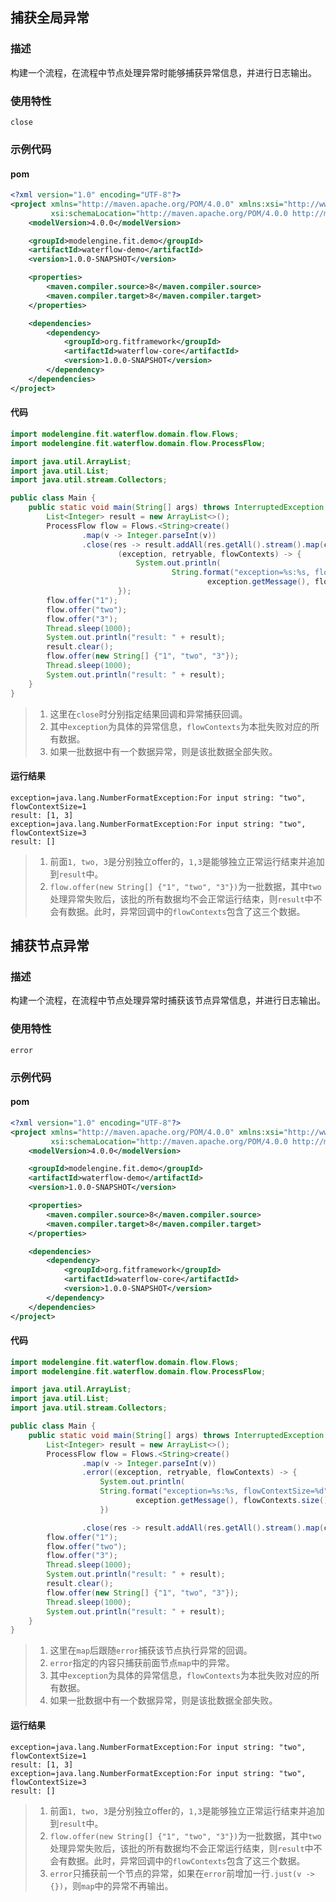 ## 捕获全局异常

### 描述

构建一个流程，在流程中节点处理异常时能够捕获异常信息，并进行日志输出。

### 使用特性

`close`

### 示例代码

#### pom

``` xml
<?xml version="1.0" encoding="UTF-8"?>
<project xmlns="http://maven.apache.org/POM/4.0.0" xmlns:xsi="http://www.w3.org/2001/XMLSchema-instance"
         xsi:schemaLocation="http://maven.apache.org/POM/4.0.0 http://maven.apache.org/xsd/maven-4.0.0.xsd">
    <modelVersion>4.0.0</modelVersion>

    <groupId>modelengine.fit.demo</groupId>
    <artifactId>waterflow-demo</artifactId>
    <version>1.0.0-SNAPSHOT</version>

    <properties>
        <maven.compiler.source>8</maven.compiler.source>
        <maven.compiler.target>8</maven.compiler.target>
    </properties>

    <dependencies>
        <dependency>
            <groupId>org.fitframework</groupId>
            <artifactId>waterflow-core</artifactId>
            <version>1.0.0-SNAPSHOT</version>
        </dependency>
    </dependencies>
</project>
```

#### 代码

``` java
import modelengine.fit.waterflow.domain.flow.Flows;
import modelengine.fit.waterflow.domain.flow.ProcessFlow;

import java.util.ArrayList;
import java.util.List;
import java.util.stream.Collectors;

public class Main {
    public static void main(String[] args) throws InterruptedException {
        List<Integer> result = new ArrayList<>();
        ProcessFlow flow = Flows.<String>create()
                .map(v -> Integer.parseInt(v))
                .close(res -> result.addAll(res.getAll().stream().map(c -> c.getData()).collect(Collectors.toList())),
                        (exception, retryable, flowContexts) -> {
                            System.out.println(
                                    String.format("exception=%s:%s, flowContextSize=%d", exception.getClass().getName(),
                                            exception.getMessage(), flowContexts.size()));
                        });
        flow.offer("1");
        flow.offer("two");
        flow.offer("3");
        Thread.sleep(1000);
        System.out.println("result: " + result);
        result.clear();
        flow.offer(new String[] {"1", "two", "3"});
        Thread.sleep(1000);
        System.out.println("result: " + result);
    }
}
```

> 1. 这里在`close`时分别指定结果回调和异常捕获回调。
> 2. 其中`exception`为具体的异常信息，`flowContexts`为本批失败对应的所有数据。
> 3. 如果一批数据中有一个数据异常，则是该批数据全部失败。

#### 运行结果

```
exception=java.lang.NumberFormatException:For input string: "two", flowContextSize=1
result: [1, 3]
exception=java.lang.NumberFormatException:For input string: "two", flowContextSize=3
result: []
```

> 1. 前面`1, two, 3`是分别独立offer的，`1,3`是能够独立正常运行结束并追加到`result`中。
> 2. `flow.offer(new String[] {"1", "two", "3"})`为一批数据，其中`two`处理异常失败后，该批的所有数据均不会正常运行结束，则`result`中不会有数据。此时，异常回调中的`flowContexts`包含了这三个数据。

## 捕获节点异常

### 描述

构建一个流程，在流程中节点处理异常时捕获该节点异常信息，并进行日志输出。

### 使用特性

`error`

### 示例代码

#### pom

``` xml
<?xml version="1.0" encoding="UTF-8"?>
<project xmlns="http://maven.apache.org/POM/4.0.0" xmlns:xsi="http://www.w3.org/2001/XMLSchema-instance"
         xsi:schemaLocation="http://maven.apache.org/POM/4.0.0 http://maven.apache.org/xsd/maven-4.0.0.xsd">
    <modelVersion>4.0.0</modelVersion>

    <groupId>modelengine.fit.demo</groupId>
    <artifactId>waterflow-demo</artifactId>
    <version>1.0.0-SNAPSHOT</version>

    <properties>
        <maven.compiler.source>8</maven.compiler.source>
        <maven.compiler.target>8</maven.compiler.target>
    </properties>

    <dependencies>
        <dependency>
            <groupId>org.fitframework</groupId>
            <artifactId>waterflow-core</artifactId>
            <version>1.0.0-SNAPSHOT</version>
        </dependency>
    </dependencies>
</project>
```

#### 代码

``` java
import modelengine.fit.waterflow.domain.flow.Flows;
import modelengine.fit.waterflow.domain.flow.ProcessFlow;

import java.util.ArrayList;
import java.util.List;
import java.util.stream.Collectors;

public class Main {
    public static void main(String[] args) throws InterruptedException {
        List<Integer> result = new ArrayList<>();
        ProcessFlow flow = Flows.<String>create()
                .map(v -> Integer.parseInt(v))
                .error((exception, retryable, flowContexts) -> {
                    System.out.println(
                    String.format("exception=%s:%s, flowContextSize=%d", exception.getClass().getName(),
                            exception.getMessage(), flowContexts.size()));
                    })

                .close(res -> result.addAll(res.getAll().stream().map(c -> c.getData()).collect(Collectors.toList())));
        flow.offer("1");
        flow.offer("two");
        flow.offer("3");
        Thread.sleep(1000);
        System.out.println("result: " + result);
        result.clear();
        flow.offer(new String[] {"1", "two", "3"});
        Thread.sleep(1000);
        System.out.println("result: " + result);
    }
}
```

> 1. 这里在`map`后跟随`error`捕获该节点执行异常的回调。
> 2. `error`指定的内容只捕获前面节点`map`中的异常。
> 3. 其中`exception`为具体的异常信息，`flowContexts`为本批失败对应的所有数据。
> 4. 如果一批数据中有一个数据异常，则是该批数据全部失败。

#### 运行结果

```
exception=java.lang.NumberFormatException:For input string: "two", flowContextSize=1
result: [1, 3]
exception=java.lang.NumberFormatException:For input string: "two", flowContextSize=3
result: []
```

> 1. 前面`1, two, 3`是分别独立offer的，`1,3`是能够独立正常运行结束并追加到`result`中。
> 2. `flow.offer(new String[] {"1", "two", "3"})`为一批数据，其中`two`处理异常失败后，该批的所有数据均不会正常运行结束，则`result`中不会有数据。此时，异常回调中的`flowContexts`包含了这三个数据。
> 3. `error`只捕获前一个节点的异常，如果在`error`前增加一行`.just(v -> {})`，则`map`中的异常不再输出。

